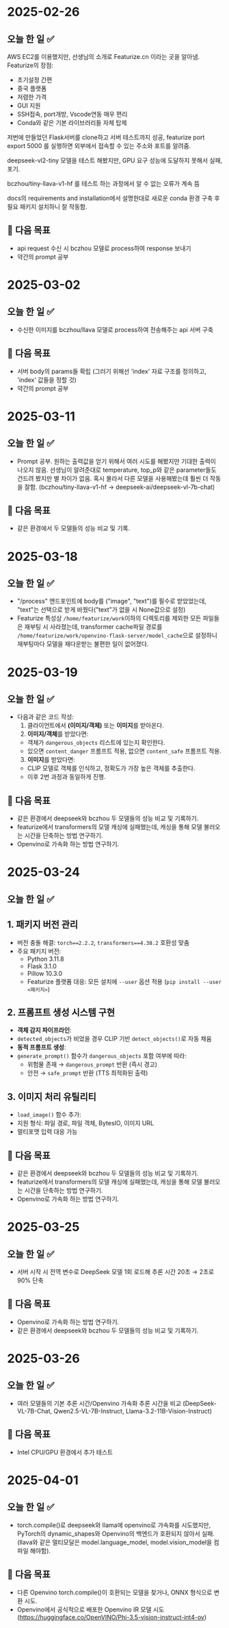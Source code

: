 # 2025-02-26

## 오늘 한 일 ✅

AWS EC2를 이용했지만, 선생님의 소개로 Featurize.cn 이라는 곳을 알아냄.
Featurize의 장점:

- 초기설정 간편
- 중국 플랫폼
- 저렴한 가격
- GUI 지원
- SSH접속, port개방, Vscode연동 매우 편리
- Conda와 같은 기본 라이브러리들 자체 탑제

저번에 만들었던 Flask서버를 clone하고 서버 테스트까지 성공, featurize port export 5000 를 실행하면 외부에서 접속할 수 있는 주소와 포트를 알려줌.

deepseek-vl2-tiny 모델을 테스트 해봤지만, GPU 요구 성능에 도달하지 못해서 실패, 포기.

bczhou/tiny-llava-v1-hf 를 테스트 하는 과정에서 알 수 없는 오류가 계속 뜸

docs의 requirements and installation에서 설명한대로 새로운 conda 환경 구축 후 필요 패키지 설치하니 잘 작동함.

## 🎯 다음 목표

- api request 수신 시 bczhou 모델로 process하여 response 보내기
- 약간의 prompt 공부

# 2025-03-02

## 오늘 한 일 ✅

- 수신한 이미지를 bczhou/llava 모델로 process하여 전송해주는 api 서버 구축

## 🎯 다음 목표

- 서버 body의 params들 확립 (그러기 위해선 'index' 자료 구조를 정의하고, 'index' 값들을 정할 것)
- 약간의 prompt 공부

# 2025-03-11

## 오늘 한 일 ✅

- Prompt 공부. 원하는 출력값을 얻기 위해서 여러 시도를 해봤지만 기대한 출력이 나오지 않음. 
선생님이 알려준대로 temperature, top_p와 같은 parameter들도 건드려 봤지만 별 차이가 없음.
혹시 몰라서 다른 모델을 사용해봤는데 훨씬 더 작동을 잘함.
(bczhou/tiny-llava-v1-hf -> deepseek-ai/deepseek-vl-7b-chat)

## 🎯 다음 목표

- 같은 환경에서 두 모델들의 성능 비교 및 기록.

# 2025-03-18

## 오늘 한 일 ✅

- "/process" 엔드포인트에 body를 ("image", "text")를 필수로 받았었는데, "text"는 선택으로 받게 바꿨다("text"가 없을 시 None값으로 설정)
- Featurize 특성상 `/home/featurize/work`이하의 디렉토리를 제외한 모든 파일들은 재부팅 시 사라졌는데, transformer cache파일 경로를 `/home/featurize/work/openvino-flask-server/model_cache`으로 설정하니 재부팅마다 모델을 재다운받는 불편한 일이 없어졌다.

# 2025-03-19

## 오늘 한 일 ✅

- 다음과 같은 코드 작성:
    1. 클라이언트에서 **(이미지/객체)** 또는 **이미지**를 받아온다.
    2. **이미지/객체**를 받았다면:  
    - 객체가 `dangerous_objects` 리스트에 있는지 확인한다.  
    - 있으면 `content_danger` 프롬프트 적용, 없으면 `content_safe` 프롬프트 적용.  
    3. **이미지**를 받았다면:  
    - CLIP 모델로 객체를 인식하고, 정확도가 가장 높은 객체를 추출한다.  
    - 이후 2번 과정과 동일하게 진행.

## 🎯 다음 목표

- 같은 환경에서 deepseek와 bczhou 두 모델들의 성능 비교 및 기록하기.
- featurize에서 transformers의 모델 캐싱에 실패했는데, 캐싱을 통해 모델 불러오는 시간을 단축하는 방법 연구하기.
- Openvino로 가속화 하는 방법 연구하기.

# 2025-03-24

## 오늘 한 일 ✅

## 1. 패키지 버전 관리

- 버전 충돌 해결: `torch==2.2.2`, `transformers==4.38.2` 호환성 맞춤
- 주요 패키지 버전:
    - Python 3.11.8
    - Flask 3.1.0
    - Pillow 10.3.0
    - Featurize 플랫폼 대응: 모든 설치에 `--user` 옵션 적용 (`pip install --user <패키지>`)

## 2. 프롬프트 생성 시스템 구현

- **객체 감지 파이프라인**:
- `detected_objects`가 비었을 경우 CLIP 기반 `detect_objects()`로 자동 채움
- **동적 프롬프트 생성**:
- `generate_prompt()` 함수가 `dangerous_objects` 포함 여부에 따라:
  - 위험물 존재 → `dangerous_prompt` 반환 (즉시 경고)
  - 안전 → `safe_prompt` 반환 (TTS 최적화된 출력)

## 3. 이미지 처리 유틸리티

- `load_image()` 함수 추가:
- 지원 형식: 파일 경로, 파일 객체, BytesIO, 이미지 URL
- 멀티포맷 입력 대응 가능

## 🎯 다음 목표

- 같은 환경에서 deepseek와 bczhou 두 모델들의 성능 비교 및 기록하기.
- featurize에서 transformers의 모델 캐싱에 실패했는데, 캐싱을 통해 모델 불러오는 시간을 단축하는 방법 연구하기.
- Openvino로 가속화 하는 방법 연구하기.

# 2025-03-25

## 오늘 한 일 ✅

- 서버 시작 시 전역 변수로 DeepSeek 모델 1회 로드해 추론 시간 20초 → 2초로 90% 단축

## 🎯 다음 목표

- Openvino로 가속화 하는 방법 연구하기.
- 같은 환경에서 deepseek와 bczhou 두 모델들의 성능 비교 및 기록하기.

# 2025-03-26

## 오늘 한 일 ✅

- 여러 모델들의 기본 추론 시간/Openvino 가속화 추론 시간을 비교 (DeepSeek-VL-7B-Chat, Qwen2.5-VL-7B-Instruct, Llama-3.2-11B-Vision-Instruct)

## 🎯 다음 목표

- Intel CPU/GPU 환경에서 추가 테스트

# 2025-04-01

## 오늘 한 일 ✅

- torch.compile()로 deepseek와 llama에 openvino로 가속화를 시도했지만, PyTorch의 dynamic_shapes와 Openvino의 백엔드가 호환되지 않아서 실패. (llava와 같은 멀티모달은 model.language_model, model.vision_model을 컴파일 해야함).

## 🎯 다음 목표

- 다른 Openvino torch.compile()이 호환되는 모델을 찾거나, ONNX 형식으로 변환 시도.
- Openvino에서 공식적으로 배포한 Openvino IR 모델 시도(https://huggingface.co/OpenVINO/Phi-3.5-vision-instruct-int4-ov)